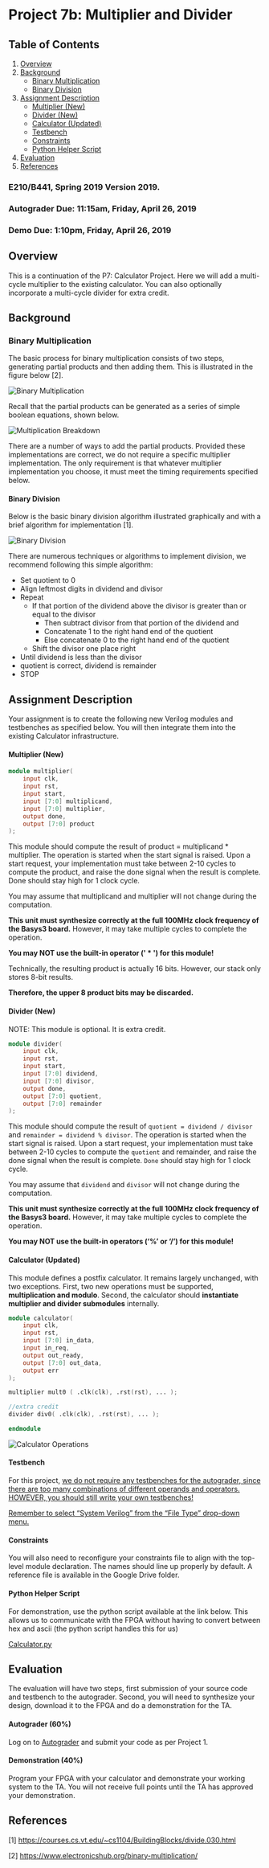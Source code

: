 # Project 7b: Multiplier and Divider

## Table of Contents
1. [Overview](#overview)
2. [Background](#background)
    - [Binary Multiplication](#binary-multiplication)
    - [Binary Division](#binary-division)
3. [Assignment Description](#assignment-description)
    - [Multiplier (New)](#multiplier)
    - [Divider (New)](#divider)
    - [Calculator (Updated)](#calculator)
    - [Testbench](#testbench)
    - [Constraints](#constraints)
    - [Python Helper Script](#python-helper-script)
4. [Evaluation](#evaluation)
5. [References](#references)

### E210/B441, Spring 2019 Version 2019.

### Autograder Due: 11:15am, Friday, April 26, 2019

### Demo Due: 1:10pm, Friday, April 26, 2019

## Overview <a name="overview"></a>

This is a continuation of the P7: Calculator Project. Here we will add a multi-cycle multiplier to
the existing calculator. You can also optionally incorporate a multi-cycle divider for extra credit.

## Background <a name="background"></a>

### Binary Multiplication <a name="binary-multiplication"></a>

The basic process for binary multiplication consists of two steps, generating partial products and
then adding them. This is illustrated in the figure below [2].

![Binary Multiplication](../images/p9/binary_multiplication.png)

Recall that the partial products can be generated as a series of simple boolean equations,
shown below.

![Multiplication Breakdown](../images/p9/multiplication_breakdown.png)

There are a number of ways to add the partial products. Provided these implementations are
correct, we do not require a specific multiplier implementation. The only requirement is that
whatever multiplier implementation you choose, it must meet the timing requirements specified
below.

#### Binary Division <a name="binary-division"></a>

Below is the basic binary division algorithm illustrated graphically and with a brief algorithm for
implementation [1].

![Binary Division](../images/p9/binary_division.png)

There are numerous techniques or algorithms to implement division, we recommend following
this simple algorithm:


- Set quotient to 0
- Align leftmost digits in dividend and divisor
- Repeat
    - If that portion of the dividend above the divisor is greater than or equal to the divisor
        - Then subtract divisor from that portion of the dividend and
        - Concatenate 1 to the right hand end of the quotient
        - Else concatenate 0 to the right hand end of the quotient
    - Shift the divisor one place right
- Until dividend is less than the divisor
- quotient is correct, dividend is remainder
- STOP

## Assignment Description <a name="assignment-description"></a>

Your assignment is to create the following new Verilog modules and testbenches as specified
below. You will then integrate them into the existing Calculator infrastructure.

#### Multiplier (New) <a name="multiplier"></a>

```verilog
module multiplier(
    input clk,
    input rst,
    input start,
    input [7:0] multiplicand,
    input [7:0] multiplier,
    output done,
    output [7:0] product
);
```

This module should compute the result of product = multiplicand * multiplier. The
operation is started when the start signal is raised. Upon a start request, your
implementation must take between 2-10 cycles to compute the product, and raise the done
signal when the result is complete. Done should stay high for 1 clock cycle.

You may assume that multiplicand and multiplier will not change during the
computation.

<b>This unit must synthesize correctly at the full 100MHz clock frequency of the Basys3 board.</b>
However, it may take multiple cycles to complete the operation.

<b>You may NOT use the built-in operator (' * ') for this module!</b>

Technically, the resulting product is actually 16 bits. However, our stack only stores 8-bit results.

<b>Therefore, the upper 8 product bits may be discarded.</b>

#### Divider (New) <a name="divider"></a>

NOTE: This module is optional. It is extra credit.

```verilog
module divider(
    input clk,
    input rst,
    input start,
    input [7:0] dividend,
    input [7:0] divisor,
    output done,
    output [7:0] quotient,
    output [7:0] remainder
);
```

This module should compute the result of `quotient = dividend / divisor` and `remainder =
dividend % divisor`. The operation is started when the start signal is raised. Upon a
start request, your implementation must take between 2-10 cycles to compute the `quotient`
and remainder, and raise the done signal when the result is complete. `Done` should stay
high for 1 clock cycle.

You may assume that `dividend` and `divisor` will not change during the computation.


<b>This unit must synthesize correctly at the full 100MHz clock frequency of the Basys3 board.</b>
However, it may take multiple cycles to complete the operation.

<b>You may NOT use the built-in operators (‘%’ or ‘/’) for this module!</b>

#### Calculator (Updated) <a name="calculator"></a>

This module defines a postfix calculator. It remains largely unchanged, with two exceptions.
First, two new operations must be supported, <b>multiplication and modulo</b>. Second, the calculator
should <b>instantiate multiplier and divider submodules</b> internally.

```verilog
module calculator(
    input clk,
    input rst,
    input [7:0] in_data,
    input in_req,
    output out_ready,
    output [7:0] out_data,
    output err
);

multiplier mult0 ( .clk(clk), .rst(rst), ... );

//extra credit
divider div0( .clk(clk), .rst(rst), ... );

endmodule
```

![Calculator Operations](../images/p9/calculator_operations.png)

#### Testbench <a name="testbench"></a>

For this project, <ins>we do not require any testbenches for the autograder, since there are too many
combinations of different operands and operators. HOWEVER, you should still write your own
testbenches!</ins>

<ins>Remember to select “System Verilog” from the “File Type” drop-down menu.</ins>

#### Constraints <a name="constraints"></a>

You will also need to reconfigure your constraints file to align with the top-level module
declaration. The names should line up properly by default. A reference file is available in the
Google Drive folder.

#### Python Helper Script <a name="python-helper-script"></a>


For demonstration, use the python script available at the link below. This allows us to
communicate with the FPGA without having to convert between hex and ascii (the python script
handles this for us)

[Calculator.py](../src/calculator.py)

## Evaluation <a name="evaluation"></a>

The evaluation will have two steps, first submission of your source code and testbench to the
autograder. Second, you will need to synthesize your design, download it to the FPGA and do a
demonstration for the TA.

#### Autograder (60%)

Log on to [Autograder](https://autograder.sice.indiana.edu) and submit your code as per Project 1.

#### Demonstration (40%)

Program your FPGA with your calculator and demonstrate your working system to the TA. You
will not receive full points until the TA has approved your demonstration.

## References <a name="references"></a>

[1] https://courses.cs.vt.edu/~cs1104/BuildingBlocks/divide.030.html

[2] https://www.electronicshub.org/binary-multiplication/



